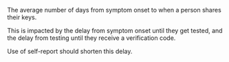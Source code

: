 The average number of days from symptom onset to when a person shares their keys.

This is impacted by the delay from symptom onset until they get tested, and the delay from testing until they receive a verification code. 

Use of self-report should shorten this delay. 
